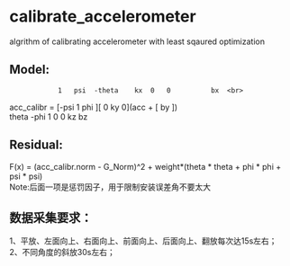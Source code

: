 # calibrate_accelerometer
 algrithm of calibrating accelerometer with least sqaured optimization <br>
## Model:

                1   psi  -theta    kx  0   0          bx  <br>
acc_calibr = [-psi   1     phi  ][  0  ky  0](acc + [ by ]) <br>
              theta -phi   1        0  0  kz          bz    <br>
## Residual:
F(x) = (acc_calibr.norm - G_Norm)^2 + weight*(theta * theta + phi * phi + psi * psi) <br>
Note:后面一项是惩罚因子，用于限制安装误差角不要太大 <br>

## 数据采集要求：
1、平放、左面向上、右面向上、前面向上、后面向上、翻放每次达15s左右；<br>
2、不同角度的斜放30s左右； <br>
